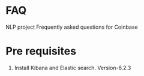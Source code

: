 # FAQ
NLP project Frequently asked questions for Coinbase


# Pre requisites
  1. Install Kibana and Elastic search. Version-6.2.3
